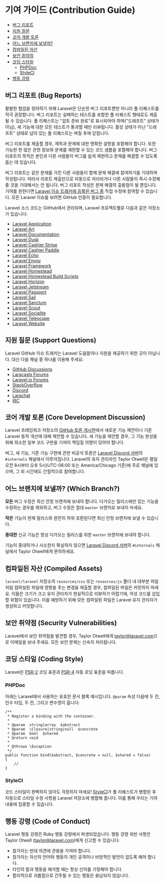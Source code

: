 # 기여 가이드 (Contribution Guide)

- [버그 리포트](#bug-reports)
- [지원 질문](#support-questions)
- [코어 개발 토론](#core-development-discussion)
- [어느 브랜치에 보낼까?](#which-branch)
- [컴파일된 자산](#compiled-assets)
- [보안 취약점](#security-vulnerabilities)
- [코딩 스타일](#coding-style)
    - [PHPDoc](#phpdoc)
    - [StyleCI](#styleci)
- [행동 강령](#code-of-conduct)

<a name="bug-reports"></a>
## 버그 리포트 (Bug Reports)

활발한 협업을 장려하기 위해 Laravel은 단순한 버그 리포트뿐만 아니라 풀 리퀘스트를 적극 권장합니다. 버그 리포트는 실패하는 테스트를 포함한 풀 리퀘스트 형태로도 제출될 수 있습니다. 풀 리퀘스트는 "검토 준비 완료"로 표시되어야 하며("드래프트" 상태가 아님), 새 기능에 대한 모든 테스트가 통과할 때만 리뷰됩니다. 활성 상태가 아닌 "드래프트" 상태로 남아 있는 풀 리퀘스트는 며칠 후에 닫힙니다.

버그 리포트를 제출할 경우, 제목과 문제에 대한 명확한 설명을 포함해야 합니다. 또한 가능한 한 많은 관련 정보와 문제를 재현할 수 있는 코드 샘플을 포함해야 합니다. 버그 리포트의 목적은 본인과 다른 사람들이 버그를 쉽게 재현하고 문제를 해결할 수 있도록 돕는 데 있습니다.

버그 리포트는 같은 문제를 가진 다른 사람들이 함께 문제 해결에 참여하기를 기대하며 작성됩니다. 따라서 리포트 제출만으로 자동으로 처리되거나 다른 사람들이 즉시 수정해 줄 것을 기대해서는 안 됩니다. 버그 리포트 작성은 문제 해결의 출발점이 될 뿐입니다. 기여를 원한다면 [Laravel 이슈 트래커에 등록된 버그 중](https://github.com/issues?q=is%3Aopen+is%3Aissue+label%3Abug+user%3Alaravel) 직접 수정에 참여할 수 있습니다. 모든 Laravel 이슈를 보려면 GitHub 인증이 필요합니다.

Laravel 소스 코드는 GitHub에서 관리되며, Laravel 프로젝트별로 다음과 같은 저장소가 있습니다:

<div class="content-list" markdown="1">

- [Laravel Application](https://github.com/laravel/laravel)
- [Laravel Art](https://github.com/laravel/art)
- [Laravel Documentation](https://github.com/laravel/docs)
- [Laravel Dusk](https://github.com/laravel/dusk)
- [Laravel Cashier Stripe](https://github.com/laravel/cashier)
- [Laravel Cashier Paddle](https://github.com/laravel/cashier-paddle)
- [Laravel Echo](https://github.com/laravel/echo)
- [Laravel Envoy](https://github.com/laravel/envoy)
- [Laravel Framework](https://github.com/laravel/framework)
- [Laravel Homestead](https://github.com/laravel/homestead)
- [Laravel Homestead Build Scripts](https://github.com/laravel/settler)
- [Laravel Horizon](https://github.com/laravel/horizon)
- [Laravel Jetstream](https://github.com/laravel/jetstream)
- [Laravel Passport](https://github.com/laravel/passport)
- [Laravel Sail](https://github.com/laravel/sail)
- [Laravel Sanctum](https://github.com/laravel/sanctum)
- [Laravel Scout](https://github.com/laravel/scout)
- [Laravel Socialite](https://github.com/laravel/socialite)
- [Laravel Telescope](https://github.com/laravel/telescope)
- [Laravel Website](https://github.com/laravel/laravel.com-next)

</div>

<a name="support-questions"></a>
## 지원 질문 (Support Questions)

Laravel GitHub 이슈 트래커는 Laravel 도움말이나 지원을 제공하기 위한 곳이 아닙니다. 대신 다음 채널 중 하나를 이용해 주세요:

<div class="content-list" markdown="1">

- [GitHub Discussions](https://github.com/laravel/framework/discussions)
- [Laracasts Forums](https://laracasts.com/discuss)
- [Laravel.io Forums](https://laravel.io/forum)
- [StackOverflow](https://stackoverflow.com/questions/tagged/laravel)
- [Discord](https://discord.gg/laravel)
- [Larachat](https://larachat.co)
- [IRC](https://web.libera.chat/?nick=artisan&channels=#laravel)

</div>

<a name="core-development-discussion"></a>
## 코어 개발 토론 (Core Development Discussion)

Laravel 프레임워크 저장소의 [GitHub 토론 게시판](https://github.com/laravel/framework/discussions)에서 새로운 기능 제안이나 기존 Laravel 동작 개선에 대해 제안할 수 있습니다. 새 기능을 제안할 경우, 그 기능 완성을 위해 최소한 일부 코드 구현을 기꺼이 책임질 의향이 있어야 합니다.

버그, 새 기능, 기존 기능 구현에 관한 비공식 토론은 [Laravel Discord 서버](https://discord.gg/laravel)의 `#internals` 채널에서 이루어집니다. Laravel의 유지 관리자인 Taylor Otwell은 평일 오전 8시부터 오후 5시(UTC-06:00 또는 America/Chicago 기준)에 주로 채널에 있으며, 그 외 시간에도 간헐적으로 참여합니다.

<a name="which-branch"></a>
## 어느 브랜치에 보낼까? (Which Branch?)

**모든** 버그 수정은 최신 안정 브랜치에 보내야 합니다. 다가오는 릴리스에만 있는 기능을 수정하는 경우를 제외하고, 버그 수정은 절대 `master` 브랜치로 보내지 마세요.

**작은** 기능이 현재 릴리스와 완전히 하위 호환된다면 최신 안정 브랜치에 보낼 수 있습니다.

**중대한** 신규 기능은 항상 다가오는 릴리스를 위한 `master` 브랜치에 보내야 합니다.

기능이 중대하거나 사소한지 확실하지 않으면 [Laravel Discord 서버](https://discord.gg/laravel)의 `#internals` 채널에서 Taylor Otwell에게 문의하세요.

<a name="compiled-assets"></a>
## 컴파일된 자산 (Compiled Assets)

`laravel/laravel` 저장소의 `resources/css` 또는 `resources/js` 폴더 내 대부분 파일처럼 컴파일된 파일에 영향을 주는 변경을 제출할 경우, 컴파일된 파일은 커밋하지 마세요. 이들은 크기가 크고 유지 관리자가 현실적으로 리뷰하기 어렵기에, 악성 코드를 삽입할 위험이 있습니다. 이를 예방하기 위해 모든 컴파일된 파일은 Laravel 유지 관리자가 생성하고 커밋합니다.

<a name="security-vulnerabilities"></a>
## 보안 취약점 (Security Vulnerabilities)

Laravel에서 보안 취약점을 발견할 경우, Taylor Otwell에게 <a href="mailto:taylor@laravel.com">taylor@laravel.com</a>으로 이메일을 보내 주세요. 모든 보안 문제는 신속히 처리됩니다.

<a name="coding-style"></a>
## 코딩 스타일 (Coding Style)

Laravel은 [PSR-2](https://github.com/php-fig/fig-standards/blob/master/accepted/PSR-2-coding-style-guide.md) 코딩 표준과 [PSR-4](https://github.com/php-fig/fig-standards/blob/master/accepted/PSR-4-autoloader.md) 자동 로딩 표준을 따릅니다.

<a name="phpdoc"></a>
### PHPDoc

아래는 Laravel에서 사용하는 유효한 문서 블록 예시입니다. `@param` 속성 다음에 두 칸, 인수 타입, 두 칸, 그리고 변수명이 옵니다:

```
/**
 * Register a binding with the container.
 *
 * @param  string|array  $abstract
 * @param  \Closure|string|null  $concrete
 * @param  bool  $shared
 * @return void
 *
 * @throws \Exception
 */
public function bind($abstract, $concrete = null, $shared = false)
{
    //
}
```

<a name="styleci"></a>
### StyleCI

코드 스타일이 완벽하지 않아도 걱정하지 마세요! [StyleCI](https://styleci.io/)가 풀 리퀘스트가 병합된 후 자동으로 스타일 수정 사항을 Laravel 저장소에 병합해 줍니다. 이를 통해 우리는 기여 내용에 집중할 수 있습니다.

<a name="code-of-conduct"></a>
## 행동 강령 (Code of Conduct)

Laravel 행동 강령은 Ruby 행동 강령에서 파생되었습니다. 행동 강령 위반 사항은 Taylor Otwell (taylor@laravel.com)에게 신고할 수 있습니다:

<div class="content-list" markdown="1">

- 참가자는 반대 의견에 관용을 가져야 합니다.
- 참가자는 자신의 언어와 행동이 개인 공격이나 비방적인 발언이 없도록 해야 합니다.
- 타인의 말과 행동을 해석할 때는 항상 선의를 가정해야 합니다.
- 합리적으로 괴롭힘으로 간주될 수 있는 행동은 용납되지 않습니다.

</div>